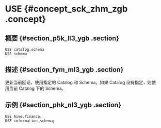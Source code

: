 # USE {#concept_sck_zhm_zgb .concept}

## 概要 {#section_p5k_ll3_ygb .section}

```
USE catalog.schema
USE schema
```

## 描述 {#section_fym_ml3_ygb .section}

更新当前回话，使用指定的 Catalog 和 Schema。如果 Catalog 没有指定，则使用当前 Catalog 下的 Schema。

## 示例 {#section_phk_nl3_ygb .section}

```
USE hive.finance;
USE information_schema;
```


